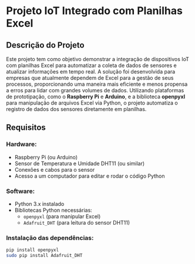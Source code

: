 # Projeto IoT Integrado com Planilhas Excel

## Descrição do Projeto
Este projeto tem como objetivo demonstrar a integração de dispositivos IoT com planilhas Excel para automatizar a coleta de dados de sensores e atualizar informações em tempo real. A solução foi desenvolvida para empresas que atualmente dependem de Excel para a gestão de seus processos, proporcionando uma maneira mais eficiente e menos propensa a erros para lidar com grandes volumes de dados. Utilizando plataformas de prototipação, como o **Raspberry Pi** e **Arduino**, e a biblioteca **openpyxl** para manipulação de arquivos Excel via Python, o projeto automatiza o registro de dados dos sensores diretamente em planilhas.

## Requisitos

### Hardware:
- Raspberry Pi (ou Arduino)
- Sensor de Temperatura e Umidade DHT11 (ou similar)
- Conexões e cabos para o sensor
- Acesso a um computador para editar e rodar o código Python

### Software:
- Python 3.x instalado
- Bibliotecas Python necessárias:
  - `openpyxl` (para manipular Excel)
  - `Adafruit_DHT` (para leitura do sensor DHT11)
  
### Instalação das dependências:
```bash
pip install openpyxl
sudo pip install Adafruit_DHT